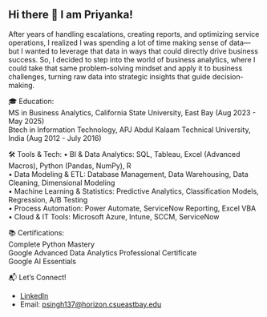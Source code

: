 ## Hi there 👋 I am Priyanka!

After years of handling escalations, creating reports, and optimizing service operations, I realized I was spending a lot of time making sense of data—but I wanted to leverage that data in ways that could directly drive business success. So, I decided to step into the world of business analytics, where I could take that same problem-solving mindset and apply it to business challenges, turning raw data into strategic insights that guide decision-making.  

🎓 Education:  
MS in Business Analytics, California State University, East Bay (Aug 2023 - May 2025)  
Btech in Information Technology, APJ Abdul Kalaam Technical University, India (Aug 2012 - July 2016)  

🛠️ Tools & Tech:
•	BI & Data Analytics: SQL, Tableau, Excel (Advanced Macros), Python (Pandas, NumPy), R  
•	Data Modeling & ETL: Database Management, Data Warehousing, Data Cleaning, Dimensional Modeling  
•	Machine Learning & Statistics: Predictive Analytics, Classification Models, Regression, A/B Testing  
•	Process Automation: Power Automate, ServiceNow Reporting, Excel VBA  
•	Cloud & IT Tools: Microsoft Azure, Intune, SCCM, ServiceNow  

📚 Certifications:  
Complete Python Mastery  
Google Advanced Data Analytics Professional Certificate  
Google AI Essentials  

📬 Let’s Connect!  

- [LinkedIn](https://www.linkedin.com/in/priyankasingh812/)  
- Email: psingh137@horizon.csueastbay.edu
